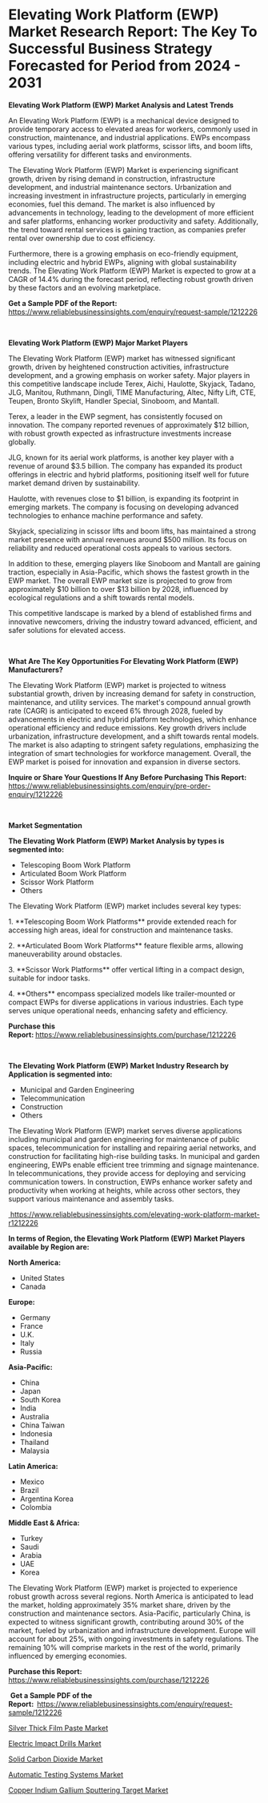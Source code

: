 <p><h1>Elevating Work Platform (EWP) Market Research Report: The Key To Successful Business Strategy Forecasted for Period from 2024 - 2031</h1></p><p><strong>Elevating Work Platform (EWP) Market Analysis and Latest Trends</strong></p>
<p><p>An Elevating Work Platform (EWP) is a mechanical device designed to provide temporary access to elevated areas for workers, commonly used in construction, maintenance, and industrial applications. EWPs encompass various types, including aerial work platforms, scissor lifts, and boom lifts, offering versatility for different tasks and environments.</p><p>The Elevating Work Platform (EWP) Market is experiencing significant growth, driven by rising demand in construction, infrastructure development, and industrial maintenance sectors. Urbanization and increasing investment in infrastructure projects, particularly in emerging economies, fuel this demand. The market is also influenced by advancements in technology, leading to the development of more efficient and safer platforms, enhancing worker productivity and safety. Additionally, the trend toward rental services is gaining traction, as companies prefer rental over ownership due to cost efficiency.</p><p>Furthermore, there is a growing emphasis on eco-friendly equipment, including electric and hybrid EWPs, aligning with global sustainability trends. The Elevating Work Platform (EWP) Market is expected to grow at a CAGR of 14.4% during the forecast period, reflecting robust growth driven by these factors and an evolving marketplace.</p></p>
<p><strong>Get a Sample PDF of the Report:&nbsp;</strong> <a href="https://www.reliablebusinessinsights.com/enquiry/request-sample/1212226?utm_campaign=48&utm_medium=2&utm_source=Github&utm_content=ia&utm_term=06102024&utm_id=elevating-work-platform-ewp">https://www.reliablebusinessinsights.com/enquiry/request-sample/1212226</a></p>
<p>&nbsp;</p>
<p><strong>Elevating Work Platform (EWP) Major Market Players</strong></p>
<p><p>The Elevating Work Platform (EWP) market has witnessed significant growth, driven by heightened construction activities, infrastructure development, and a growing emphasis on worker safety. Major players in this competitive landscape include Terex, Aichi, Haulotte, Skyjack, Tadano, JLG, Manitou, Ruthmann, Dingli, TIME Manufacturing, Altec, Nifty Lift, CTE, Teupen, Bronto Skylift, Handler Special, Sinoboom, and Mantall.</p><p>Terex, a leader in the EWP segment, has consistently focused on innovation. The company reported revenues of approximately $12 billion, with robust growth expected as infrastructure investments increase globally. </p><p>JLG, known for its aerial work platforms, is another key player with a revenue of around $3.5 billion. The company has expanded its product offerings in electric and hybrid platforms, positioning itself well for future market demand driven by sustainability.</p><p>Haulotte, with revenues close to $1 billion, is expanding its footprint in emerging markets. The company is focusing on developing advanced technologies to enhance machine performance and safety.</p><p>Skyjack, specializing in scissor lifts and boom lifts, has maintained a strong market presence with annual revenues around $500 million. Its focus on reliability and reduced operational costs appeals to various sectors.</p><p>In addition to these, emerging players like Sinoboom and Mantall are gaining traction, especially in Asia-Pacific, which shows the fastest growth in the EWP market. The overall EWP market size is projected to grow from approximately $10 billion to over $13 billion by 2028, influenced by ecological regulations and a shift towards rental models.</p><p>This competitive landscape is marked by a blend of established firms and innovative newcomers, driving the industry toward advanced, efficient, and safer solutions for elevated access.</p></p>
<p>&nbsp;</p>
<p><strong>What Are The Key Opportunities For Elevating Work Platform (EWP) Manufacturers?</strong></p>
<p><p>The Elevating Work Platform (EWP) market is projected to witness substantial growth, driven by increasing demand for safety in construction, maintenance, and utility services. The market's compound annual growth rate (CAGR) is anticipated to exceed 6% through 2028, fueled by advancements in electric and hybrid platform technologies, which enhance operational efficiency and reduce emissions. Key growth drivers include urbanization, infrastructure development, and a shift towards rental models. The market is also adapting to stringent safety regulations, emphasizing the integration of smart technologies for workforce management. Overall, the EWP market is poised for innovation and expansion in diverse sectors.</p></p>
<p><strong>Inquire or Share Your Questions If Any Before Purchasing This Report:</strong> <a href="https://www.reliablebusinessinsights.com/enquiry/pre-order-enquiry/1212226?utm_campaign=48&utm_medium=2&utm_source=Github&utm_content=ia&utm_term=06102024&utm_id=elevating-work-platform-ewp">https://www.reliablebusinessinsights.com/enquiry/pre-order-enquiry/1212226</a></p>
<p>&nbsp;</p>
<p><strong>Market Segmentation</strong></p>
<p><strong>The Elevating Work Platform (EWP) Market Analysis by types is segmented into:</strong></p>
<p><ul><li>Telescoping Boom Work Platform</li><li>Articulated Boom Work Platform</li><li>Scissor Work Platform</li><li>Others</li></ul></p>
<p><p>The Elevating Work Platform (EWP) market includes several key types: </p><p>1. **Telescoping Boom Work Platforms** provide extended reach for accessing high areas, ideal for construction and maintenance tasks. </p><p>2. **Articulated Boom Work Platforms** feature flexible arms, allowing maneuverability around obstacles. </p><p>3. **Scissor Work Platforms** offer vertical lifting in a compact design, suitable for indoor tasks. </p><p>4. **Others** encompass specialized models like trailer-mounted or compact EWPs for diverse applications in various industries. Each type serves unique operational needs, enhancing safety and efficiency.</p></p>
<p><strong>Purchase this Report:&nbsp;</strong><a href="https://www.reliablebusinessinsights.com/purchase/1212226?utm_campaign=48&utm_medium=2&utm_source=Github&utm_content=ia&utm_term=06102024&utm_id=elevating-work-platform-ewp">https://www.reliablebusinessinsights.com/purchase/1212226</a></p>
<p>&nbsp;</p>
<p><strong>The Elevating Work Platform (EWP) Market Industry Research by Application is segmented into:</strong></p>
<p><ul><li>Municipal and Garden Engineering</li><li>Telecommunication</li><li>Construction</li><li>Others</li></ul></p>
<p><p>The Elevating Work Platform (EWP) market serves diverse applications including municipal and garden engineering for maintenance of public spaces, telecommunication for installing and repairing aerial networks, and construction for facilitating high-rise building tasks. In municipal and garden engineering, EWPs enable efficient tree trimming and signage maintenance. In telecommunications, they provide access for deploying and servicing communication towers. In construction, EWPs enhance worker safety and productivity when working at heights, while across other sectors, they support various maintenance and assembly tasks.</p></p>
<p><a href="https://www.reliablebusinessinsights.com/elevating-work-platform-market-r1212226?utm_campaign=48&utm_medium=2&utm_source=Github&utm_content=ia&utm_term=06102024&utm_id=elevating-work-platform-ewp">&nbsp;https://www.reliablebusinessinsights.com/elevating-work-platform-market-r1212226</a></p>
<p><strong>In terms of Region, the Elevating Work Platform (EWP) Market Players available by Region are:</strong></p>
<p>
    <p> <strong> North America: </strong>
        <ul>
            <li>United States</li>
            <li>Canada</li>
        </ul>
        </p> 
    <p> <strong> Europe: </strong>
        <ul>
            <li>Germany</li>
            <li>France</li>
            <li>U.K.</li>
            <li>Italy</li>
            <li>Russia</li>
        </ul>
        </p> 
    <p> <strong> Asia-Pacific: </strong>
        <ul>
            <li>China</li>
            <li>Japan</li>
            <li>South Korea</li>
            <li>India</li>
            <li>Australia</li>
            <li>China Taiwan</li>
            <li>Indonesia</li>
            <li>Thailand</li>
            <li>Malaysia</li>
        </ul>
        </p> 
    <p> <strong> Latin America: </strong>
        <ul>
            <li>Mexico</li>
            <li>Brazil</li>
            <li>Argentina Korea</li>
            <li>Colombia</li>
        </ul>
        </p> 
    <p> <strong> Middle East & Africa: </strong>
        <ul>
            <li>Turkey</li>
            <li>Saudi</li>
            <li>Arabia</li>
            <li>UAE</li>
            <li>Korea</li>
        </ul>
    </p>
    </p>
<p><p>The Elevating Work Platform (EWP) market is projected to experience robust growth across several regions. North America is anticipated to lead the market, holding approximately 35% market share, driven by the construction and maintenance sectors. Asia-Pacific, particularly China, is expected to witness significant growth, contributing around 30% of the market, fueled by urbanization and infrastructure development. Europe will account for about 25%, with ongoing investments in safety regulations. The remaining 10% will comprise markets in the rest of the world, primarily influenced by emerging economies.</p></p>
<p><strong>Purchase this Report: </strong><a href="https://www.reliablebusinessinsights.com/purchase/1212226?utm_campaign=48&utm_medium=2&utm_source=Github&utm_content=ia&utm_term=06102024&utm_id=elevating-work-platform-ewp">https://www.reliablebusinessinsights.com/purchase/1212226</a></p>
<p>&nbsp;<strong>Get a Sample PDF of the Report:&nbsp;&nbsp;</strong><a href="https://www.reliablebusinessinsights.com/enquiry/request-sample/1212226?utm_campaign=48&utm_medium=2&utm_source=Github&utm_content=ia&utm_term=06102024&utm_id=elevating-work-platform-ewp">https://www.reliablebusinessinsights.com/enquiry/request-sample/1212226</a></p>
<p><strong></strong></p>
<p><p><a href="https://issuu.com/reportprime-2/docs/silver-thick-film-paste-market-size_84bfd6c8e750ec?utm_campaign=48&utm_medium=2&utm_source=Github&utm_content=ia&utm_term=06102024&utm_id=elevating-work-platform-ewp">Silver Thick Film Paste Market</a></p><p><a href="https://www.linkedin.com/pulse/electric-impact-drills-spectrum-usage-patterns-sector-evolution-vshzf?utm_campaign=48&utm_medium=2&utm_source=Github&utm_content=ia&utm_term=06102024&utm_id=elevating-work-platform-ewp">Electric Impact Drills Market</a></p><p><a href="https://github.com/WayneHopkins413/Market-Research-Report-List-1/blob/main/solid-carbon-dioxide-market.md?utm_campaign=48&utm_medium=2&utm_source=Github&utm_content=ia&utm_term=06102024&utm_id=elevating-work-platform-ewp">Solid Carbon Dioxide Market</a></p><p><a href="https://github.com/Armeladukagjini693/Market-Research-Report-List-1/blob/main/automatic-testing-systems-market.md?utm_campaign=48&utm_medium=2&utm_source=Github&utm_content=ia&utm_term=06102024&utm_id=elevating-work-platform-ewp">Automatic Testing Systems Market</a></p><p><a href="https://issuu.com/reportprime-2/docs/copper-indium-gallium-sputtering-ta_02a308404f8fa6?utm_campaign=48&utm_medium=2&utm_source=Github&utm_content=ia&utm_term=06102024&utm_id=elevating-work-platform-ewp">Copper Indium Gallium Sputtering Target Market</a></p></p>